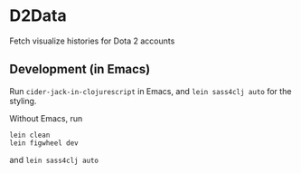 # D2Data
Fetch visualize histories for Dota 2 accounts

## Development (in Emacs)
Run `cider-jack-in-clojurescript` in Emacs, and `lein sass4clj auto` for the styling.

Without Emacs, run 

```
lein clean
lein figwheel dev
```

and `lein sass4clj auto`
